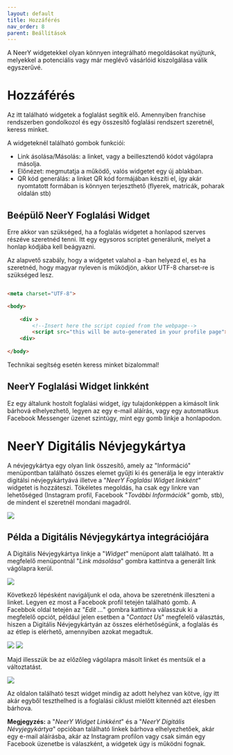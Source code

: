 ```yaml
---
layout: default
title: Hozzáférés
nav_order: 8
parent: Beállítások
---
```

A NeerY widgetekkel olyan könnyen integrálható megoldásokat nyújtunk, melyekkel a potenciális vagy már meglévő vásárlóid kiszolgálása válik egyszerűvé.

# Hozzáférés
Az itt található widgetek a foglalást segítik elő. Amennyiben franchise rendszerben gondolkozol és egy összesítő foglalási rendszert szeretnél, keress minket.

A widgeteknél található gombok funkciói:
- Link ásolása/Másolás: a linket, vagy a beillesztendő kódot vágólapra másolja.
- Előnézet: megmutatja a működő, valós widgetet egy új ablakban.
- QR kód generálás: a linket QR kód formájában készíti el, így akár nyomtatott formában is könnyen terjeszthető (flyerek, matricák, poharak oldalán stb) 

## Beépülő NeerY Foglalási Widget
Erre akkor van szükséged, ha a foglalás widgetet a honlapod szerves részéve szeretnéd tenni. Itt egy egysoros scriptet generálunk, melyet a honlap kódjába kell beágyazni.

Az alapvető szabály, hogy a widgetet valahol a <body>-ban helyezd el, es ha szeretnéd, hogy magyar nyleven is működjön, akkor UTF-8 charset-re is szükséged lesz.

```html

<meta charset="UTF-8"> 

<body>
    
    <div >
        <!--Insert here the script copied from the webpage-->
        <script src="this will be auto-generated in your profile page"></script>
    <div>
    
</body>
```

Technikai segítség esetén keress minket bizalommal!
## NeerY Foglalási Widget linkként
Ez egy általunk hostolt foglalási widget, így tulajdonképpen a kimásolt link bárhová elhelyezhető, legyen az egy e-mail aláírás, vagy egy automatikus Facebook Messenger üzenet szintúgy, mint egy gomb linkje a honlapodon.

# NeerY Digitális Névjegykártya
A névjegykártya egy olyan link összesítő, amely az "Információ" menüpontban található összes elemet gyűjti ki és generálja le egy interaktív digitálsi névjegykártyává illetve a "_NeerY Foglalási Widget linkként"_ widgetet is hozzáteszi. Tökéletes megoldás, ha csak egy linkre van lehetőséged (Instagram profil, Facebook "_További Információk"_ gomb, stb), de mindent el szeretnél mondani magadról.


![](../../assets/images/landing.png)

## Példa a Digitális Névjegykártya integrációjára
A Digitális Névjegykártya linkje a "_Widget_" menüpont alatt található. Itt a megfelelő menüpontnál "_Link másolása_" gombra kattintva a generált link vágólapra kerül. 

![](../../assets/images/copy_did.png)

Következő lépésként navigáljunk el oda, ahova be szeretnénk illeszteni a linket. Legyen ez most a Facebook profil tetején található gomb.
A Facebbok oldal tetején az "_Edit ..._" gombra kattintva válasszuk ki a megfelelő opciót, például jelen esetben a "_Contact Us_" megfelelő választás, hiszen a Digitális Névjegykártyán az összes elérhetőségünk, a foglalás és az étlep is elérhető, amennyiben azokat megadtuk.

![](../../assets/images/insert_did_1.png)
![](../../assets/images/insert_did_2.png)

Majd illesszük be az előzőleg vágólapra másolt linket és mentsük el a változtatást.

![](../../assets/images/insert_did_3.png)

Az oldalon található teszt widget mindig az adott helyhez van kötve, így itt akár egyből teszthelhed is a foglalási ciklust mielőtt kitennéd azt élesben bárhova.

**Megjegyzés:** a "_NeerY Widget Linkként_" és a "_NeerY Digitális Névyjegykártya_" opcióban található linkek bárhova elhelyezhetőek, akár egy e-mail aláírásba, akár az Instagram profilon vagy csak simán egy Facebook üzenetbe is válaszként, a widgetek úgy is működni fognak.